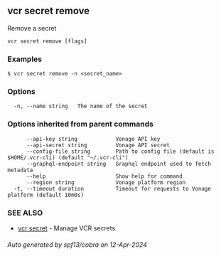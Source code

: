 ## vcr secret remove

Remove a secret

```
vcr secret remove [flags]
```

### Examples

```
$ vcr secret remove -n <secret_name>

```

### Options

```
  -n, --name string   The name of the secret
```

### Options inherited from parent commands

```
      --api-key string            Vonage API key
      --api-secret string         Vonage API secret
      --config-file string        Path to config file (default is $HOME/.vcr-cli) (default "~/.vcr-cli")
      --graphql-endpoint string   Graphql endpoint used to fetch metadata
      --help                      Show help for command
      --region string             Vonage platform region
  -t, --timeout duration          Timeout for requests to Vonage platform (default 10m0s)
```

### SEE ALSO

* [vcr secret](vcr_secret.md)	 - Manage VCR secrets

###### Auto generated by spf13/cobra on 12-Apr-2024
